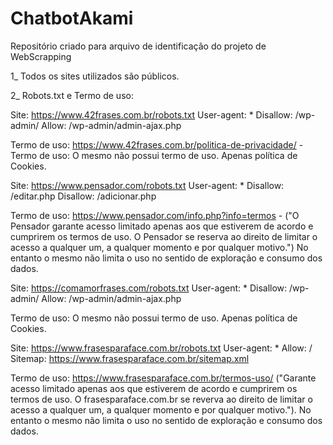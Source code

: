 # ChatbotAkami
Repositório criado para arquivo de identificação do projeto de WebScrapping

1_ Todos os sites utilizados são públicos.

2_ Robots.txt e Termo de uso: 

  Site: https://www.42frases.com.br/robots.txt
          User-agent: *
          Disallow: /wp-admin/
          Allow: /wp-admin/admin-ajax.php
          
  Termo de uso: https://www.42frases.com.br/politica-de-privacidade/ -  Termo de uso: O mesmo não possui termo de uso. Apenas política      de Cookies.
  
  
  Site: https://www.pensador.com/robots.txt
          User-agent: *
          Disallow: /editar.php
          Disallow: /adicionar.php
          
  Termo de uso: https://www.pensador.com/info.php?info=termos -  ("O Pensador garante acesso limitado apenas aos que estiverem de acordo    e cumprirem os termos de uso. O Pensador se reserva ao direito de limitar o acesso a qualquer um, a qualquer momento e por qualquer      motivo.") No entanto o mesmo não limita o uso no sentido de exploração e consumo dos dados.       
          
          
  Site: https://comamorfrases.com/robots.txt
          User-agent: *
          Disallow: /wp-admin/
          Allow: /wp-admin/admin-ajax.php
          
  Termo de uso: O mesmo não possui termo de uso. Apenas política de Cookies.
  
  
  Site: https://www.frasesparaface.com.br/robots.txt
          User-agent: *
          Allow: /
          Sitemap: https://www.frasesparaface.com.br/sitemap.xml
          
  Termo de uso: https://www.frasesparaface.com.br/termos-uso/  ("Garante acesso limitado apenas aos que estiverem de acordo e cumprirem   os termos de uso. O frasesparaface.com.br se reverva ao direito de limitar o acesso a qualquer um, a qualquer momento e por qualquer     motivo."). No entanto o mesmo não limita o uso no sentido de exploração e consumo dos dados.

